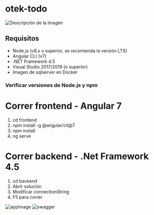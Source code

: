 # otek-todo
![Descripción de la imagen](https://i.imgur.com/HekEzVP.png)

## Requisitos

- Node.js (v8.x o superior, se recomienda la versión LTS)
- Angular CLI (v7)
- .NET Framework 4.5
- Visual Studio 2017/2019 (o superior)
- Imagen de sqlserver en Docker 

### Verificar versiones de Node.js y npm

# Correr frontend - Angular 7
1. cd frontend
2. npm install -g @angular/cli@7
3. npm install
4. ng serve

# Correr backend - .Net Framework 4.5
1. cd backend
2. Abrir solución
3. Modificar connectionString
4. F5 para correr

![appImage](https://i.imgur.com/UfK9yt8.png)
![swagger](https://i.imgur.com/Wp1Ujww.png)
